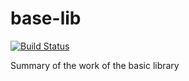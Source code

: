 # base-lib

[![Build Status](https://www.travis-ci.org/gnsyxiang/base-lib.svg?branch=master)](https://www.travis-ci.org/gnsyxiang/base-lib)

Summary of the work of the basic library
